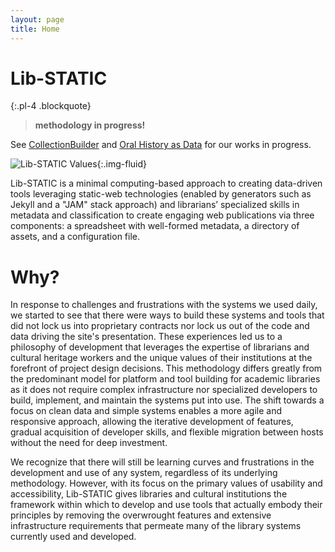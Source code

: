 ```yaml
---
layout: page
title: Home
---
```


# Lib-STATIC

{:.pl-4 .blockquote}
> **methodology in progress!**

See [CollectionBuilder](https://collectionbuilder.github.io/) and [Oral History as Data](https://github.com/uidaholib/oral-history-as-data) for our works in progress.


![Lib-STATIC Values](https://lib-static.github.io/images/lib-static-values.png){:.img-fluid}

Lib-STATIC is a minimal computing-based approach to creating data-driven tools leveraging static-web technologies (enabled by generators such as Jekyll and a "JAM" stack approach) and librarians’ specialized skills in metadata and classification to create engaging web publications via three components: a spreadsheet with well-formed metadata, a directory of assets, and a configuration file. 

# Why?

In response to challenges and frustrations with the systems we used daily, we started to see that there were ways to build these systems and tools that did not lock us into proprietary contracts nor lock us out of the code and data driving the site's presentation. 
These experiences led us to a philosophy of development that leverages the expertise of librarians and cultural heritage workers and the unique values of their institutions at the forefront of project design decisions.
This methodology differs greatly from the predominant model for platform and tool building for academic libraries as it does not require complex infrastructure nor specialized developers to build, implement, and maintain the systems put into use.
The shift towards a focus on clean data and simple systems enables a more agile and responsive approach, allowing the iterative development of features, gradual acquisition of developer skills, and flexible migration between hosts without the need for deep investment. 

We recognize that there will still be learning curves and frustrations in the development and use of any system, regardless of its underlying methodology. 
However, with its focus on the primary values of usability and accessibility, Lib-STATIC gives libraries and cultural institutions the framework within which to develop and use tools that actually embody their principles by removing the overwrought features and extensive infrastructure requirements that permeate many of the library systems currently used and developed.
